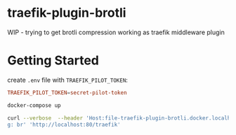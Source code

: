 # traefik-plugin-brotli

WIP - trying to get brotli compression working as traefik middleware plugin

# Getting Started

create `.env` file with `TRAEFIK_PILOT_TOKEN`:

```conf
TRAEFIK_PILOT_TOKEN=secret-pilot-token
```

```sh
docker-compose up
```

```sh
curl --verbose  --header 'Host:file-traefik-plugin-brotli.docker.localhost' --header 'Accept-Encodin
g: br' 'http://localhost:80/traefik'
```
